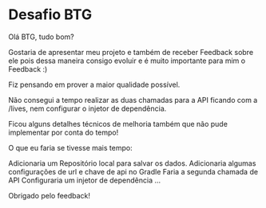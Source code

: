 # Desafio BTG

Olá BTG, tudo bom?

Gostaria de apresentar meu projeto e também de receber Feedback sobre ele pois dessa maneira consigo evoluir e é muito importante para mim o Feedback :)

Fiz pensando em prover a maior qualidade possível.

Não consegui a tempo realizar as duas chamadas para a API ficando com a /lives, 
nem configurar o injetor de dependência.

Ficou alguns detalhes técnicos de melhoria também que não pude implementar por conta do tempo!

O que eu faria se tivesse mais tempo:

Adicionaria um Repositório local para salvar os dados.
Adicionaria algumas configurações de url e chave de api no Gradle
Faria a segunda chamada de API
Configuraria um injetor de dependência
...

Obrigado pelo feedback!